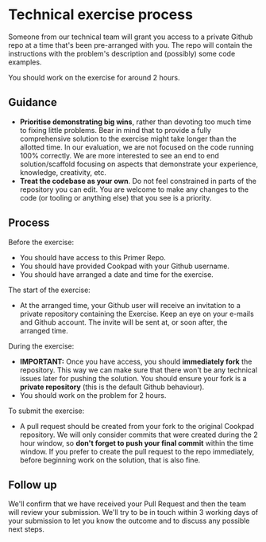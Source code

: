 # Technical exercise process

Someone from our technical team will grant you access to a private Github repo at a time that's
been pre-arranged with you. The repo will contain the instructions with the problem's description and
(possibly) some code examples.

You should work on the exercise for around 2 hours.

## Guidance

- **Prioritise demonstrating big wins**, rather than devoting too much time to fixing
  little problems. Bear in mind that to provide a fully comprehensive solution to the exercise
  might take longer than the allotted time. In our evaluation, we are not focused on the code
  running 100% correctly. We are more interested to see an end to end solution/scaffold focusing
  on aspects that demonstrate your experience, knowledge, creativity, etc.
- **Treat the codebase as your own**. Do not feel constrained in parts of the repository you can edit.
  You are welcome to make any changes to the code (or tooling or anything else) that you see is a
  priority.

## Process

Before the exercise:

- You should have access to this Primer Repo.
- You should have provided Cookpad with your Github username.
- You should have arranged a date and time for the exercise.

The start of the exercise:

- At the arranged time, your Github user will receive an invitation to a private repository
  containing the Exercise. Keep an eye on your e-mails and Github account. The invite will be sent
  at, or soon after, the arranged time.

During the exercise:

- **IMPORTANT:** Once you have access, you should **immediately fork** the repository. This way we
  can make sure that there won't be any technical issues later for pushing the solution. You should
  ensure your fork is a **private repository** (this is the default Github behaviour).
- You should work on the problem for 2 hours.

To submit the exercise:

- A pull request should be created from your fork to the original Cookpad repository. We will only
  consider commits that were created during the 2 hour window, so **don't forget to push your
  final commit** within the time window. If you prefer to create the pull request to the repo
  immediately, before beginning work on the solution, that is also fine.

## Follow up

We'll confirm that we have received your Pull Request and then the team will review your submission.
We'll try to be in touch within 3 working days of your submission to let you know the outcome and to discuss
any possible next steps. 
